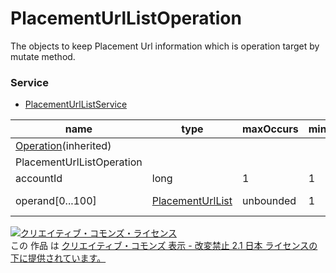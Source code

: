 # PlacementUrlListOperation
The objects to keep Placement Url information which is operation target by mutate method.
### Service
+ [PlacementUrlListService](../services/PlacementUrlListService.md)

| name | type | maxOccurs | minOccurs | response | add | set | remove | description | 
|---|---|---|---|---|---|---|---|---|
| <a href="./Operation.md">Operation</a>(inherited)|||||||||
| PlacementUrlListOperation|||||||||
| accountId| long| 1| 1| -| Requirement| Requirement| Requirement| Account ID |
| operand[0...100]| <a href="./PlacementUrlList.md">PlacementUrlList</a>| unbounded| 1| -| Requirement| Requirement| Requirement| Placement Url List |
<a rel="license" href="http://creativecommons.org/licenses/by-nd/2.1/jp/"><img alt="クリエイティブ・コモンズ・ライセンス" style="border-width:0" src="https://i.creativecommons.org/l/by-nd/2.1/jp/88x31.png" /></a><br />この 作品 は <a rel="license" href="http://creativecommons.org/licenses/by-nd/2.1/jp/">クリエイティブ・コモンズ 表示 - 改変禁止 2.1 日本 ライセンスの下に提供されています。</a>
